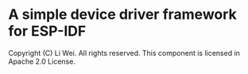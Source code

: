 # A simple device driver framework for ESP-IDF

Copyright (C) Li Wei. All rights reserved.
This component is licensed in Apache 2.0 License.